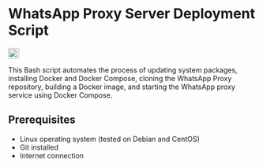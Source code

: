 # WhatsApp Proxy Server Deployment Script

<img src="https://img.shields.io/badge/github-MvsCode/Whatsapp-Proxy-Server/-8da0cb?style=for-the-badge&labelColor=555555&logo=github&logoSpin" height="22">

This Bash script automates the process of updating system packages, installing Docker and Docker Compose, cloning the WhatsApp Proxy repository, building a Docker image, and starting the WhatsApp proxy service using Docker Compose.

## Prerequisites

- Linux operating system (tested on Debian and CentOS)
- Git installed
- Internet connection
